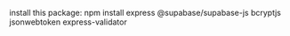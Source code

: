<!-- npm is for installing and managing dependencies, while npx is for executing packages
npx allows running a package's command-line interface (CLI) tool without installing it globally or locally
npx will automatically install the package if it hasn't been installed already
npm is used for managing dependencies in a project, while npx is used for executing command-line tools that are part of a package -->


install this package:
npm install express @supabase/supabase-js bcryptjs jsonwebtoken express-validator
